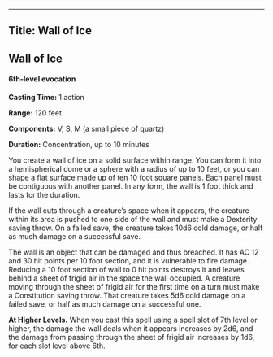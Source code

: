 -------------------------
Title: Wall of Ice
-------------------------

## Wall of Ice

#### 6th-level evocation


**Casting Time:** 1 action

**Range:** 120 feet

**Components:** V, S, M (a small piece of quartz)

**Duration:** Concentration, up to 10 minutes


You create a wall of ice on a solid surface within range. You can form
it into a hemispherical dome or a sphere with a radius of up to 10 feet,
or you can shape a flat surface made up of ten 10 foot square
panels. Each panel must be contiguous with another panel. In any form,
the wall is 1 foot thick and lasts for the duration.

If the wall cuts through a creature’s space when it appears, the
creature within its area is pushed to one side of the wall and must make
a Dexterity saving throw. On a failed save, the creature takes 10d6 cold
damage, or half as much damage on a successful save.

The wall is an object that can be damaged and thus breached. It has AC
12 and 30 hit points per 10 foot section, and it is vulnerable to
fire damage. Reducing a 10 foot section of wall to 0 hit points
destroys it and leaves behind a sheet of frigid air in the space the
wall occupied. A creature moving through the sheet of frigid air for the
first time on a turn must make a Constitution saving throw. That
creature takes 5d6 cold damage on a failed save, or half as much damage
on a successful one.

**At Higher Levels.** When you cast this spell using
a spell slot of 7th level or higher, the damage the wall deals when it
appears increases by 2d6, and the damage from passing through the sheet
of frigid air increases by 1d6, for each slot level above 6th.


